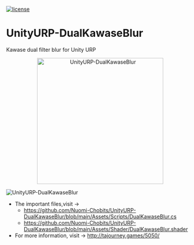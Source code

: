 [![license](http://img.shields.io/badge/license-MIT-blue.svg)](https://github.com/Nuomi-Chobits/UnityURP-DualKawaseBlur/blob/main/LICENSE)
# UnityURP-DualKawaseBlur
Kawase dual filter blur for Unity URP


<div  align="center"> <img width="339" alt="UnityURP-DualKawaseBlur" src="https://user-images.githubusercontent.com/89976115/150179462-a4e5367d-fa1e-4fcb-b241-f7aa868ca722.png"></div>

![UnityURP-DualKawaseBlur](https://user-images.githubusercontent.com/89976115/150178636-bab4997c-1c3f-4ee0-b78f-9832e7b9fac5.gif)

- The important files,visit ->
  -  https://github.com/Nuomi-Chobits/UnityURP-DualKawaseBlur/blob/main/Assets/Scripts/DualKawaseBlur.cs
  -  https://github.com/Nuomi-Chobits/UnityURP-DualKawaseBlur/blob/main/Assets/Shader/DualKawaseBlur.shader
- For more information, visit -> http://tajourney.games/5050/
  
